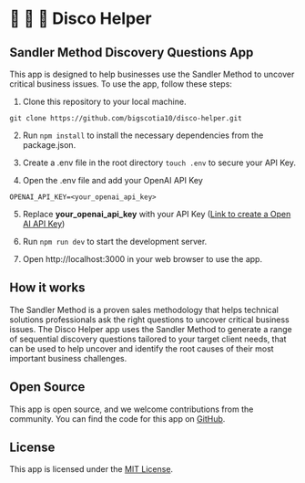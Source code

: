 
# 💃 🪩 🕺 Disco Helper 

## Sandler Method Discovery Questions App

This app is designed to help businesses use the Sandler Method to uncover critical business issues. To use the app, follow these steps:

1. Clone this repository to your local machine.

```git clone https://github.com/bigscotia10/disco-helper.git```

2. Run ```npm install``` to install the necessary dependencies from the package.json.

3. Create a .env file in the root directory ```touch .env``` to secure your API Key. 

4. Open the .env file and add your OpenAI API Key

```OPENAI_API_KEY=<your_openai_api_key>```

5. Replace **your_openai_api_key** with your API Key ([Link to create a Open AI API Key](https://platform.openai.com/account/api-keys))

6. Run ```npm run dev``` to start the development server.

7. Open http://localhost:3000 in your web browser to use the app.

## How it works

The Sandler Method is a proven sales methodology that helps technical solutions professionals ask the right questions to uncover critical business issues. The Disco Helper app uses the Sandler Method to generate a range of sequential discovery questions tailored to your target client needs, that can be used to help uncover and identify the root causes of their most important business challenges.

## Open Source

This app is open source, and we welcome contributions from the community. You can find the code for this app on [GitHub](https://github.com/bigscotia10/disco-helper).

## License

This app is licensed under the [MIT License](https://opensource.org/licenses/MIT).
